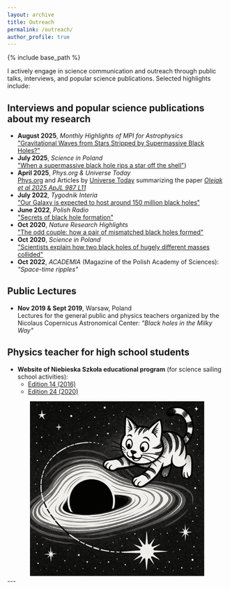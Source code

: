 ```yaml
---
layout: archive
title: Outreach
permalink: /outreach/
author_profile: true
---
```


{% include base_path %}

I actively engage in science communication and outreach through public talks, interviews, and popular science publications. Selected highlights include:


## Interviews and popular science publications about my research
- **August 2025**, *Monthly Highlights of MPI for Astrophysics*  
  ["Gravitational Waves from Stars Stripped by Supermassive Black Holes?"](https://www.mpa-garching.mpg.de/1125545/hl202508)
- **July 2025**, *Science in Poland*  
  ["When a supermassive black hole rips a star off the shell"](https://naukawpolsce.pl/aktualnosci/news%2C108782%2Cfalujacy-podolbrzym-kiedy-supermasywna-czarna-dziura-oddziera-gwiazde-z))
- **April 2025**, *Phys.org & Universe Today*  
  [Phys.org](https://phys.org/news/2025-04-supermassive-black-holes-stars-helium.html) and
  Articles by [Universe Today](https://www.universetoday.com/articles/supermassive-black-holes-could-strip-stars-down-to-their-helium-cores) summarizing the paper *[Olejak et al 2025 ApJL 987 L11](https://iopscience.iop.org/article/10.3847/2041-8213/ade432)*
- **July 2022**, *Tygodnik Interia*  
  ["Our Galaxy is expected to host around 150 million black holes"](https://tygodnik.interia.pl/news-bada-czarne-dziury-w-naszej-galaktyce-moze-byc-ich-ok-150-mi,nId,6158562)
- **June 2022**, *Polish Radio*  
  ["Secrets of black hole formation"](https://jedynka.polskieradio.pl/artykul/2988212,Tajemnice-powstania-czarnych-dziur)
- **Oct 2020**, *Nature Research Highlights*  
  ["The odd couple: how a pair of mismatched black holes formed"](https://www.nature.com/articles/d41586-020-02792-6)
- **Oct 2020**, *Science in Poland*  
  ["Scientists explain how two black holes of hugely different masses collided"](https://naukawpolsce.pap.pl/aktualnosci/news%2C84121%2Co-tym-jak-doszlo-do-spotkania-dwoch-odmiennych-czarnych-dziur.html)
- **Oct 2022**, *ACADEMIA* (Magazine of the Polish Academy of Sciences): *"Space-time ripples"*
  

## Public Lectures

- **Nov 2019 & Sept 2019**, Warsaw, Poland  
  Lectures for the general public and physics teachers organized by the Nicolaus Copernicus Astronomical Center: *"Black holes in the Milky Way"*

## Physics teacher for high school students
- **Website of Niebieska Szkoła educational program** (for science sailing school activities):  
  - [Edition 14 (2016)](https://www.niebieskaszkola.pl/rejs,niebieska-szkola-14,81/)  
  - [Edition 24 (2020)](https://www.niebieskaszkola.pl/rejs,niebieska-szkola-24,145/)

 <div style="text-align: center;">
  <img src="./../images/SMBHkotek.png" width="400"/>
</div>
---
